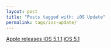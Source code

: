 ```yaml
---
layout: post
title: "Posts tagged with: iOS Update"
permalink: tags/ios-update/
---
```

[Apple releases iOS 5.1.1](/2012/05/apple-releases-ios-511)
[iOS 5.1](/2012/03/ios-51)
